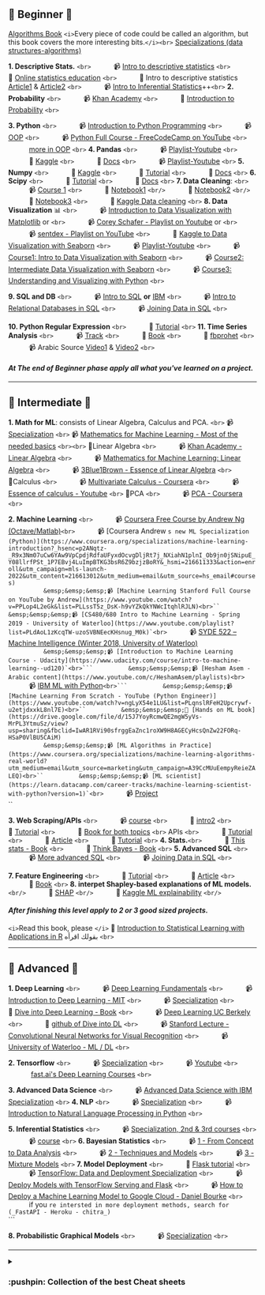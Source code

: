 
## 🔰 Beginner 🔰

[Algorithms Book](https://github.com/cjbt/Free-Algorithm-Books/blob/master/book/Grokking%20Algorithms%20-%20An%20illustrated%20guide%20for%20programmers%20and%20other%20curious%20people.pdf) `<i>`Every piece of code could be called an algorithm, but this book covers the
more interesting bits.`</i><br>`
[Specializations (data structures-algorithms)](https://www.coursera.org/specializations/data-structures-algorithms)

**1. Descriptive Stats.** `<br>`
&emsp;&emsp;&emsp;📹 [Intro to descriptive statistics](https://www.udacity.com/course/intro-to-descriptive-statistics--ud827) `<br>`
&emsp;&emsp;&emsp;📕 [Online statistics education](http://onlinestatbook.com/Online_Statistics_Education.pdf) `<br>`
&emsp;&emsp;&emsp;📕 Intro to descriptive statistics [Article1](https://medium.com/m/global-identity?redirectUrl=https%3A%2F%2Ftowardsdatascience.com%2Fdescriptive-statistics-f2beeaf7a8df) & [Article2](https://medium.com/m/global-identity?redirectUrl=https%3A%2F%2Ftowardsdatascience.com%2Fintro-to-descriptive-statistics-252e9c464ac9) `<br>`
&emsp;&emsp;&emsp;📹 [Intro to Inferential Statistics](https://www.udacity.com/course/intro-to-inferential-statistics--ud201)++`<br>`
**2. Probability** `<br>`
&emsp;&emsp;&emsp;📹 [Khan Academy](https://www.khanacademy.org/math/statistics-probability/probability-library) `<br>`
&emsp;&emsp;&emsp;📕 [Introduction to Probability](https://drive.google.com/file/d/1oQMZQk0KSoLsOjDKnjWWoKWIF_LFCV5a/view?usp=sharing(https://drive.google.com/file/d/1oQMZQk0KSoLsOjDKnjWWoKWIF_LFCV5a/view?usp=sharing)**) `<br>`

**3. Python** `<br>`
        &emsp;&emsp;&emsp;📹 [Introduction to Python Programming](https://www.udacity.com/course/introduction-to-python--ud1110) `<br>`
        &emsp;&emsp;&emsp;📹 [OOP](https://learn.datacamp.com/courses/object-oriented-programming-in-python) `<br>`
        &emsp;&emsp;&emsp;📹 [Python Full Course - FreeCodeCamp on YouTube](https://www.youtube.com/watch?v=rfscVS0vtbw) `<br>`
        &emsp;&emsp;&emsp;[more in OOP](https://www.futurelearn.com/courses/object-oriented-principles) `<br>`
**4. Pandas** `<br>`
        &emsp;&emsp;&emsp;📹 [Playlist-Youtube](https://www.youtube.com/watch?v=ZyhVh-qRZPA&list=PL-osiE80TeTsWmV9i9c58mdDCSskIFdDS) `<br>`
        &emsp;&emsp;&emsp;📕 [Kaggle](https://www.kaggle.com/learn/pandas) `<br>`
        &emsp;&emsp;&emsp;📕 [Docs](https://pandas.pydata.org/pandas-docs/version/0.15/tutorials.html) `<br>`
        &emsp;&emsp;&emsp;📹 [Playlist-Youtube](https://www.youtube.com/watch?v=yzIMircGU5I&list=PL5-da3qGB5ICCsgW1MxlZ0Hq8LL5U3u9y&index=1) `<br>`
**5. Numpy** `<br>`
        &emsp;&emsp;&emsp;📕 [Kaggle](https://www.kaggle.com/legendadnan/numpy-tutorial-for-beginners-data-science) `<br>`
        &emsp;&emsp;&emsp;📕 [Tutorial](http://cs231n.github.io/python-numpy-tutorial/) `<br>`
        &emsp;&emsp;&emsp;📕 [Docs](https://numpy.org/doc/1.18/user/quickstart.html) `<br>`
**6. Scipy** `<br>`
        &emsp;&emsp;&emsp;📕 [Tutorial](https://cs231n.github.io/python-numpy-tutorial/#scipy) `<br>`
        &emsp;&emsp;&emsp;📕 [Docs](https://docs.scipy.org/doc/scipy/reference/tutorial/general.html) `<br>`
**7. Data Cleaning**: `<br>`
        &emsp;&emsp;&emsp;📹 [Course 1](https://www.datacamp.com/courses/cleaning-data-in-python) `<br>`
        &emsp;&emsp;&emsp;📕 [Notebook1](https://www.kaggle.com/bandiatindra/telecom-churn-prediction) `<br/>`
        &emsp;&emsp;&emsp;📕 [Notebook2](https://drive.google.com/drive/folders/1OQAEQ8rC4j6oBP7AyDU4bKpPr8sSStJI?fbclid=IwAR2dSrbyoZLM-Wm57yEYy8L8PmpPV9hqXdkNf-pURJC5C5xCz7UJB4YpJ7M) `<br/>`
        &emsp;&emsp;&emsp;📕 [Notebook3](https://www.kaggle.com/ashishg21/data-cleaning-and-some-analysis-shoe-prices) `<br>`
        &emsp;&emsp;&emsp;📕 [Kaggle Data cleaning](https://www.kaggle.com/learn/data-cleaning) `<br>`
**8. Data Visualization** 📊	`<br>`
        &emsp;&emsp;&emsp;📹 [Introduction to Data Visualization with Matplotlib](https://app.datacamp.com/learn/courses/introduction-to-data-visualization-with-matplotlib?fbclid=IwAR1OrJSdZ2LVD_c1o3d-_1I7Nhq8OZ3pzTu4010E_XWEmMc0KYsTosz8CIU) or `<br>`
        &emsp;&emsp;&emsp;📹 [ Corey Schafer - Playlist on Youtube](https://www.youtube.com/watch?v=UO98lJQ3QGI&list=PL-osiE80TeTvipOqomVEeZ1HRrcEvtZB_) or `<br>`
        &emsp;&emsp;&emsp;📹 [sentdex - Playlist on YouTube](https://www.youtube.com/watch?v=q7Bo_J8x_dw&list=PLQVvvaa0QuDfefDfXb9Yf0la1fPDKluPF) `<br>`
        &emsp;&emsp;&emsp;📕 [Kaggle to Data Visualization with Seaborn](https://www.kaggle.com/learn/data-visualization) `<br>`
        &emsp;&emsp;&emsp;📹 [Playlist-Youtube](https://www.youtube.com/watch?v=z7ZINBk8EUk&list=PL998lXKj66MpNd0_XkEXwzTGPxY2jYM2d) `<br>`
        &emsp;&emsp;&emsp;📹 [Course1: Intro to Data Visualization with Seaborn](https://learn.datacamp.com/courses/introduction-to-data-visualization-with-seaborn) `<br>`
        &emsp;&emsp;&emsp;📹 [Course2: Intermediate Data Visualization with Seaborn](https://learn.datacamp.com/courses/intermediate-data-visualization-with-seaborn) `<br>`
        &emsp;&emsp;&emsp;📹 [Course3: Understanding and Visualizing with Python](https://www.coursera.org/learn/understanding-visualization-data) `<br>`

**9. SQL and DB** `<br>`
         &emsp;&emsp;&emsp;📹 [Intro to SQL](https://learn.datacamp.com/courses/introduction-to-sql) **or** [IBM](https://www.coursera.org/learn/sql-data-science) `<br>`
         &emsp;&emsp;&emsp;📹 [Intro to Relational Databases in SQL](https://learn.datacamp.com/courses/introduction-to-relational-databases-in-sql) `<br>`
         &emsp;&emsp;&emsp;📹 [Joining Data in SQL](https://www.datacamp.com/courses/joining-data-in-postgresql) `<br>`

**10. Python Regular Expression** `<br>`
        &emsp;&emsp;&emsp;📕 [Tutorial](https://www.datacamp.com/community/tutorials/python-regular-expression-tutorial) `<br>`
**11. Time Series Analysis** `<br>`
         &emsp;&emsp;&emsp;📹 [Track](https://learn.datacamp.com/skill-tracks/time-series-with-python) `<br>`
         &emsp;&emsp;&emsp;📕 [Book](https://www.oreilly.com/library/view/practical-time-series/9781492041641/?fbclid=IwAR20cq7hAdWf6voOd61u-pNzZCHvB0rZhT_BUoGTAXxPBhhi82p8BhxLEsI) `<br>`
         &emsp;&emsp;&emsp;📕 [fbprohet](https://facebook.github.io/prophet/docs/quick_start.html) `<br>`
         &emsp;&emsp;&emsp;📹 Arabic Source [Video1](https://www.youtube.com/watch?v=TvhaHPq6xLU&list=TLPQMjYwNzIwMjEPGXX6392WJA&index=1) & [Video2](https://www.youtube.com/watch?v=mipF7mRVpk0&list=TLPQMjYwNzIwMjEPGXX6392WJA&index=2) `<br>`

<h4><i>At The end of Beginner phase apply all what you've learned on a project.</i></h4>

---

## 🔰 Intermediate 🔰

**1. Math for ML**: consists of Linear Algebra, Calculus and PCA. `<br>`
📹 [Specialization](https://www.coursera.org/specializations/mathematics-machine-learning) `<br>`
📹 [Mathematics for Machine Learning - Most of the needed basics](https://www.youtube.com/watch?v=vLJcduC4lBM&list=PLcQCwsZDEzFmlSc6levE3UV9rZ8yY-D_7) `<br><br>`
🔹Linear Algebra `<br>`
         &emsp;&emsp;&emsp;📹 [Khan Academy - Linear Algebra](https://www.khanacademy.org/math/linear-algebra) `<br>`
         &emsp;&emsp;&emsp;📹 [Mathematics for Machine Learning: Linear Algebra](https://www.coursera.org/learn/linear-algebra-machine-learning) `<br>`
         &emsp;&emsp;&emsp;📹 [3Blue1Brown - Essence of Linear Algebra](https://www.3blue1brown.com/topics/linear-algebra) `<br>`
🔹Calculus `<br>`
         &emsp;&emsp;&emsp;📹 [Multivariate Calculus - Coursera](https://www.coursera.org/learn/multivariate-calculus-machine-learning?fbclid=IwAR243aoz0jxs4iUn539pnjSQliXtr7Y5QAsvgeRTietZT_tkyoRU3b6Sq1o) `<br>`
         &emsp;&emsp;&emsp;📹 [Essence of calculus - Youtube](https://www.youtube.com/playlist?list=PLZHQObOWTQDMsr9K-rj53DwVRMYO3t5Yr) `<br>`
🔹PCA `<br>`
         &emsp;&emsp;&emsp;📹 [PCA - Coursera](https://www.coursera.org/learn/pca-machine-learning) `<br>`

**2. Machine Learning** `<br>`
         &emsp;&emsp;&emsp;📹 [Coursera Free Course by Andrew Ng (Octave/Matlab)](https://www.coursera.org/learn/machine-learning)`<br>`
         &emsp;&emsp;&emsp;📹 [Coursera Andrew `s new ML Specialization (Python)](https://www.coursera.org/specializations/machine-learning-introduction?_hsenc=p2ANqtz-_R9x3Nm07uCw6YAw9VpCpdjRdfaUFyxdOcvgDljRt7j_NXiahN1plnI_Ob9jn0jSNipuE_Y08llrfPSt_1P7EBvj4LuImpBTKG3bsR6Z9bzjzBoRY&_hsmi=216611333&action=enroll&utm_campaign=mls-launch-2022&utm_content=216613012&utm_medium=email&utm_source=hs_email#courses)`<br>```          &emsp;&emsp;&emsp;📹 [Machine Learning Stanford Full Course on YouTube by Andrew](https://www.youtube.com/watch?v=PPLop4L2eGk&list=PLLssT5z_DsK-h9vYZkQkYNWcItqhlRJLN)<br>``          &emsp;&emsp;&emsp;📹 [CS480/680 Intro to Machine Learning - Spring 2019 - University of Waterloo](https://www.youtube.com/playlist?list=PLdAoL1zKcqTW-uzoSVBNEecKHsnug_M0k)`<br>```          &emsp;&emsp;&emsp;📹 [SYDE 522 – Machine Intelligence (Winter 2018, University of Waterloo)](https://www.youtube.com/playlist?list=PL4upCU5bnihwCX93Gv6AQnKmVMwx4AZoT)<br>``          &emsp;&emsp;&emsp;📹 [Introduction to Machine Learning Course - Udacity](https://www.udacity.com/course/intro-to-machine-learning--ud120)`<br>```          &emsp;&emsp;&emsp;📹 [Hesham Asem - Arabic content](https://www.youtube.com/c/HeshamAsem/playlists)<br>``          &emsp;&emsp;&emsp;📹 [IBM ML with Python](https://www.coursera.org/learn/machine-learning-with-python)`<br>```          &emsp;&emsp;&emsp;📹 [Machine Learning From Scratch - YouTube (Python Engineer)](https://www.youtube.com/watch?v=ngLyX54e1LU&list=PLqnslRFeH2Upcrywf-u2etjdxxkL8nl7E)<br>``          &emsp;&emsp;&emsp;📕 [Hands on ML book](https://drive.google.com/file/d/15J7YoyRcmwQE2mgW5yVs-MrPL3YtmuSz/view?usp=sharing&fbclid=IwAR1RVi90sfrggEaZnc1roXW9H8AGECyHcsQnZw22FORq-HSaP0VlBU5CAiM)`<br>```          &emsp;&emsp;&emsp;📹 [ML Algorithms in Practice](https://www.coursera.org/specializations/machine-learning-algorithms-real-world?utm_medium=email&utm_source=marketing&utm_campaign=A39CcMUuEempyReieZALEQ)<br>``          &emsp;&emsp;&emsp;📹 [ML scientist](https://learn.datacamp.com/career-tracks/machine-learning-scientist-with-python?version=1)`<br>```          &emsp;&emsp;&emsp;📹 [Project](https://www.coursera.org/learn/applied-data-science-capstone)<br>``

**3. Web Scraping/APIs** `<br>`
         &emsp;&emsp;&emsp;📹 [course](https://learn.datacamp.com/courses/web-scraping-with-python) `<br>`
         &emsp;&emsp;&emsp;📕 [intro2](https://www.dataquest.io/blog/web-scraping-tutorial-python/) `<br>`
         &emsp;&emsp;&emsp;📕 [Tutorial](https://realpython.com/beautiful-soup-web-scraper-python/) `<br>`
         &emsp;&emsp;&emsp;📕 [Book for both topics](https://b-ok.africa/book/3515980/5d50aa) `<br>`
APIs `<br>`
         &emsp;&emsp;&emsp;📕 [Tutorial](https://www.dataquest.io/blog/python-api-tutorial/) `<br>`
         &emsp;&emsp;&emsp;📕 [Article](https://medium.com/m/global-identity?redirectUrl=https%3A%2F%2Ftowardsdatascience.com%2Fhow-to-pull-data-from-an-api-using-python-requests-edcc8d6441b1) `<br>`
         &emsp;&emsp;&emsp;📕 [Tutorial](https://rapidapi.com/blog/how-to-use-an-api-with-python/) `<br>`
**4. Stats.**`<br>`
         &emsp;&emsp;&emsp;📕 [This stats - Book](https://b-ok.africa/book/2737548/7659e9) `<br>`
         &emsp;&emsp;&emsp;📕 [Think Bayes - Book](https://b-ok.africa/book/2737587/ab97d5) `<br>`
**5. Advanced SQL** `<br>`
         &emsp;&emsp;&emsp;📹 [More advanced SQL](https://www.coursera.org/lecture/data-driven-astronomy/more-advanced-sql-GDmo5) `<br>`
         &emsp;&emsp;&emsp;📹 [Joining Data in SQL](https://learn.datacamp.com/courses/joining-data-in-postgresql) `<br>`

**7. Feature Engineering** `<br>`
         &emsp;&emsp;&emsp;📕 [Tutorial](https://www.kaggle.com/learn/feature-engineering) `<br>`
         &emsp;&emsp;&emsp;📕 [Article](https://www.medium.com/m/global-identity?redirectUrl=https%3A%2F%2Ftowardsdatascience.com%2Ffeature-engineering-for-machine-learning-3a5e293a5114) `<br>`
         &emsp;&emsp;&emsp;📕 [Book](https://b-ok.cc/book/3583182/056a36) `<br>`
**8. interpet Shapley-based explanations of ML models.**`<br/>`
        &emsp;&emsp;&emsp;📕 [SHAP](https://shap.readthedocs.io/en/latest/) `<br/>`
        &emsp;&emsp;&emsp;📕 [Kaggle ML explainability](https://www.kaggle.com/learn/machine-learning-explainability) `<br/>`

<h4><i>After finishing this level apply to 2 or 3 good sized projects.</i></h4>

`<i>`Read this book, please `</i>` 📖 [Introduction to Statistical Learning with Applications in R](https://github.com/Moataz-Elmesmary/Data-Science-Roadmap/blob/main/Introduction%20to%20Statistical%20Learning%20with%20Applications%20in%20R.pdf) بقولك اقرأه `<br>`

---

## 🔰 Advanced 🔰

**1. Deep Learning** `<br>`
        &emsp;&emsp;&emsp;📹 [Deep Learning Fundamentals](https://www.youtube.com/playlist?list=PLZbbT5o_s2xq7LwI2y8_QtvuXZedL6tQU) `<br>`
        &emsp;&emsp;&emsp;📹 [Introduction to
Deep Learning - MIT](http://introtodeeplearning.com/?fbclid=IwAR35rIygYlCn84DV7mlHvdvs4sMUm2D6RLYVwFpp2nT2t1Zj1GGy3QAWQvQ) `<br>`
        &emsp;&emsp;&emsp;📹 [Specialization](https://www.coursera.org/specializations/deep-learning) `<br>`
        &emsp;&emsp;&emsp;📕 [Dive into Deep Learning - Book](https://d2l.ai/d2l-en.pdf?fbclid=IwAR0sVdA8VFYpNZCpYZHgo_kl_HYrjcjDfjEka26D8xRWAhbhh6mmSNIXg3U) `<br>`
        &emsp;&emsp;&emsp;📹 [Deep Learning UC Berkely](https://www.youtube.com/playlist?list=PLZSO_6-bSqHQHBCoGaObUljoXAyyqhpFW) `<br>`
        &emsp;&emsp;&emsp;📕 [github of Dive into DL](https://github.com/d2l-ai/d2l-en?fbclid=IwAR0QN35b-NHHWq_zKISA1cbI063aRqqoKqR_0e3cpnT5h58GkcNbCIJs3iw) `<br>`
        &emsp;&emsp;&emsp;📹 [Stanford Lecture - Convolutional Neural Networks for Visual Recognition](https://www.youtube.com/watch?v=vT1JzLTH4G4&list=PL3FW7Lu3i5JvHM8ljYj-zLfQRF3EO8sYv) `<br>`
        &emsp;&emsp;&emsp;📹 [University of Waterloo - ML / DL](https://www.youtube.com/playlist?list=PLdAoL1zKcqTW-uzoSVBNEecKHsnug_M0k) `<br>`

**2. Tensorflow** `<br>`
        &emsp;&emsp;&emsp;📹 [Specialization](https://www.coursera.org/specializations/tensorflow-in-practice) `<br>`
        &emsp;&emsp;&emsp;📹 [Youtube](https://www.youtube.com/playlist?list=PLZbbT5o_s2xrwRnXk_yCPtnqqo4_u2YGL) `<br>`
        &emsp;&emsp;&emsp; [fast.ai&#39;s Deep Learning Courses](https://www.fast.ai/) `<br>`

**3. Advanced Data Science** `<br>`
        &emsp;&emsp;&emsp;📹 [Advanced Data Science with IBM Specialization](https://www.coursera.org/specializations/advanced-data-science-ibm) `<br>`
**4. NLP** `<br>`
        &emsp;&emsp;&emsp;📹 [Specialization](https://www.coursera.org/specializations/natural-language-processing) `<br>`
        &emsp;&emsp;&emsp;📹 [Introduction to Natural Language Processing in Python](https://www.datacamp.com/courses/natural-language-processing-fundamentals-in-python) `<br>`

**5. Inferential Statistics** `<br>`
        &emsp;&emsp;&emsp;📹 [Specialization, 2nd &amp; 3rd courses](https://www.coursera.org/specializations/statistics-with-python) `<br>`
        &emsp;&emsp;&emsp;📹 [course](https://www.coursera.org/learn/statistical-inferences) `<br>`
**6. Bayesian Statistics** `<br>`
        &emsp;&emsp;&emsp;📹 [1 - From Concept to Data Analysis](https://www.coursera.org/learn/bayesian-statistics) `<br>`
        &emsp;&emsp;&emsp;📹 [2 - Techniques and Models](https://www.coursera.org/learn/mcmc-bayesian-statistics) `<br>`
        &emsp;&emsp;&emsp;📹 [3 - Mixture Models](https://www.coursera.org/learn/mixture-models) `<br>`
**7. Model Deployment** `<br>`
        &emsp;&emsp;&emsp;📕 [Flask tutorial](https://towardsdatascience.com/deploying-a-deep-learning-model-using-flask-3ec166ef59fb) `<br>`
        &emsp;&emsp;&emsp;📹 [TensorFlow: Data and Deployment Specialization](https://www.coursera.org/specializations/tensorflow-data-and-deployment) `<br>`
        &emsp;&emsp;&emsp;📹 [Deploy Models with TensorFlow Serving and Flask](https://www.coursera.org/projects/deploy-models-tensorflow-serving-flask) `<br>`
        &emsp;&emsp;&emsp;📹 [How to Deploy a Machine Learning Model to Google Cloud - Daniel Bourke](https://www.youtube.com/watch?v=fw6NMQrYc6w) `<br>`
        &emsp;&emsp;&emsp;if you `re intersted in more deployment methods, search for (_FastAPI - Heroku - chitra_)`<br>```

**8. Probabilistic Graphical Models** `<br>`
    &emsp;&emsp;&emsp;📹 [Specialization](https://www.coursera.org/specializations/probabilistic-graphical-models) `<br>`

---

<details>
<summary> <h3> :pushpin:  <b>Collection of the best Cheat sheets</b></h3></summary>

1. [Importing Data](https://lnkd.in/e3jnyTEi)
2. Pandas

&emsp;&emsp; - [(1)](https://lnkd.in/eiXuBbWh_)
&emsp;&emsp; - [(2)](https://lnkd.in/e8PKwQQQ)
&emsp;&emsp; - [(3)](https://lnkd.in/ewQfqe8q)

3. [Matplotlib](https://lnkd.in/ejxbW8ak)
4. [Seaborn](https://lnkd.in/ejhxUp2K)
5. [Probability](https://lnkd.in/e4Jxx6xP)
6. [Supervised Learning](https://github.com/afshinea/stanford-cs-229-machine-learning/blob/master/en/cheatsheet-supervised-learning.pdf)
7. [Unsupervised Learning](https://github.com/afshinea/stanford-cs-229-machine-learning/blob/master/en/cheatsheet-unsupervised-learning.pdf)
8. [Deep Learning](https://github.com/afshinea/stanford-cs-229-machine-learning/blob/master/en/cheatsheet-deep-learning.pdf)
9. [Machine Learning Tips and Tricks](https://github.com/afshinea/stanford-cs-229-machine-learning/blob/master/en/cheatsheet-machine-learning-tips-and-tricks.pdf)
10. [Probabilities and Statistics](https://github.com/afshinea/stanford-cs-229-machine-learning/blob/master/en/refresher-probabilities-statistics.pdf)
11. [Comprehensive Stanford Master Cheat Sheet](https://github.com/afshinea/stanford-cs-229-machine-learning/blob/master/en/super-cheatsheet-machine-learning.pdf)
12. [Linear Algebra and Calculus](https://github.com/afshinea/stanford-cs-229-machine-learning/blob/master/en/refresher-algebra-calculus.pdf)
13. [Data Science Cheat Sheet](https://s3.amazonaws.com/assets.datacamp.com/blog_assets/PythonForDataScience.pdf)
14. [Keras Cheat Sheet](https://s3.amazonaws.com/assets.datacamp.com/blog_assets/Keras_Cheat_Sheet_Python.pdf)
15. [Deep Learning with Keras Cheat Sheet](https://github.com/rstudio/cheatsheets/raw/master/keras.pdf)
16. [Visual Guide to Neural Network Infrastructures](http://www.asimovinstitute.org/wp-content/uploads/2016/09/neuralnetworks.png)
17. [Skicit-Learn Python Cheat Sheet](https://s3.amazonaws.com/assets.datacamp.com/blog_assets/Scikit_Learn_Cheat_Sheet_Python.pdf)
18. [Scikit-learn Cheat Sheet: Choosing the Right Estimator](https://scikit-learn.org/stable/tutorial/machine_learning_map/)
19. [Tensorflow Cheat Sheet](https://github.com/kailashahirwar/cheatsheets-ai/blob/master/PDFs/Tensorflow.pdf)
20. [Machine Learning Test Cheat Sheet](https://www.cheatography.com/lulu-0012/cheat-sheets/test-ml/pdf/) `</details>`

---

### The best way to practice is to take part in competitions.🏆 🏆	`<br>`

**Competitions will make you even more proficient in Data Science.**`<br>`
When we talk about top data science competitions, [**Kaggle**](https://www.kaggle.com/) is one of the most popular platforms for data science. Kaggle has a lot of competitions where you can participate according to your knowledge level.`<br>`

**You can also check these platforms for data science competitions-**`<br>`
        - [Driven Data](https://www.drivendata.org/competitions/) `<br>`
        - [Codalab](https://competitions.codalab.org/) `<br>`
        - [Iron Viz](https://www.tableau.com/community/iron-viz) `<br>`
        - [Topcoder](https://www.topcoder.com/challenges) `<br>`
        - [CrowdANALYTIX Community](https://www.crowdanalytix.com/community) `<br>`
        - [Bitgrit](https://bitgrit.net/) `<br>`

---

`<b>` 📓 Data Science Interview Questions: `<b>` ▶️
&emsp; - [(1)](https://github.com/youssefHosni/Data-Science-Interview-Questions)
&emsp; - [(2)](https://github.com/alexeygrigorev/data-science-interviews)
&emsp; - [(3)](https://github.com/rbhatia46/Data-Science-Interview-Resources)
&emsp; - [(4)](https://github.com/iamtodor/data-science-interview-questions-and-answers)
&emsp; - [(5)](https://github.com/milaan9/DataScience_Interview_Questions)

---

📌	**Data Analysis Recommendations.**`<br>`
        &emsp;&emsp;&emsp; [FWD - (The 3 Levels)](https://egfwd.com/?fbclid=IwAR1phYmHHgi0L4E9nOPZcSfAdHWsDs9EvBh3dJgO6gXN4B1A-nV8vspGggs)`<br>`
        &emsp;&emsp;&emsp; [Google Data Analytics Professional Certificate](https://www.coursera.org/professional-certificates/google-data-analytics) `<br>`
        &emsp;&emsp;&emsp; [IBM Data Analyst Professional Certificate](https://www.coursera.org/professional-certificates/ibm-data-analyst?fbclid=IwAR1IajEEe2yydVWRt3hbj4qLioXP6oR-fdbw8f1kHAVpAXSA4Z8Eww1Y-fs) `<br>`
📌	**Data Engineering Recommendations.**`<br>`
        &emsp;&emsp;&emsp; [Roadmap 1](https://www.educba.com/data-engineer-roadmap/) `<br>`
        &emsp;&emsp;&emsp; [Roadmap 2](https://github.com/datastacktv/data-engineer-roadmap) `<br>`
